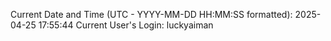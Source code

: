 Current Date and Time (UTC - YYYY-MM-DD HH:MM:SS formatted): 2025-04-25 17:55:44
Current User's Login: luckyaiman

